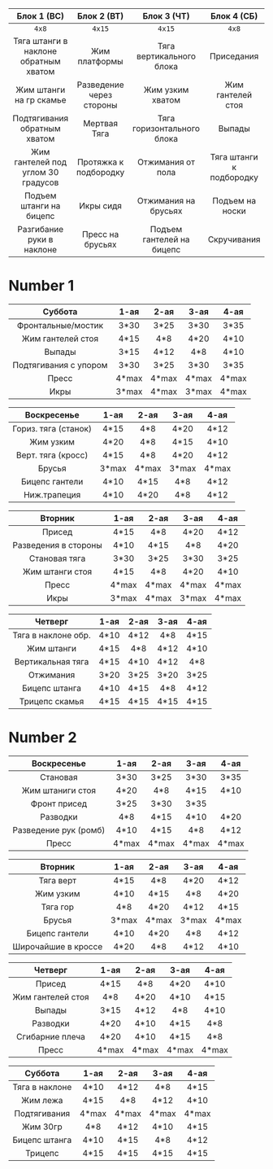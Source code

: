 |Блок 1 (ВС)|Блок 2 (ВТ)|Блок 3 (ЧТ)|Блок 4 (СБ)|
|:-----:|:-----:|:-----:|:-----:|
|`4x8`|`4x15`|`4x15`|`4x8`|
|Тяга штанги в наклоне обратным хватом|Жим платформы|Тяга вертикального блока|Приседания|
|Жим штанги на гр скамье|Разведение через стороны|Жим узким хватом|Жим гантелей стоя|
|Подтягивания обратным хватом|Мертвая Тяга|Тяга горизонтального блока|Выпады |
|Жим гантелей под углом 30 градусов|Протяжка к подбородку|Отжимания от пола|Тяга штанги к подбородку|
|Подъем штанги на бицепс|Икры сидя|Отжимания на брусьях|Подъем на носки|
|Разгибание руки в наклоне|Пресс на брусьях|Подъем гантелей на бицепс|Скручивания |

# Number 1

|**Суббота**|1-ая|2-ая|3-ая|4-ая|
|:-----:|:-----:|:-----:|:-----:|:-----:|
|Фронтальные/мостик|3*30|3*25|3*30|3*35|
|Жим гантелей стоя|4*15|4*8|4*20|4*10|
|Выпады|3*15|4*12|4*8|4*10|
|Подтягивания с упором|3*30|3*25|3*30|3*35|
|Пресс|4*max|4*max|4*max|4*max|
|Икры|3*max|4*max|3*max|4*max|

|**Воскресенье**|1-ая|2-ая|3-ая|4-ая|
|:-----:|:-----:|:-----:|:-----:|:-----:|
|Гориз. тяга (станок)|4*15|4*8|4*20|4*12|
|Жим узким|4*20|4*8|4*15|4*10|
|Верт. тяга (кросс)|4*15|4*8|4*20|4*12|
|Брусья|3*max|4*max|3*max|4*max|
|Бицепс гантели|4*10|4*15|4*8|4*12|
|Ниж.трапеция|4*10|4*20|4*8|4*12|

|**Вторник**|1-ая|2-ая|3-ая|4-ая|
|:-----:|:-----:|:-----:|:-----:|:-----:|
|Присед|4*15|4*8|4*20|4*12|
|Разведения в стороны|4*10|4*15|4*8|4*20|
|Становая тяга|3*30|3*25|3*30|3*25|
|Жим штанги стоя|4*15|4*8|4*20|4*10|
|Пресс|4*max|4*max|4*max|4*max|
|Икры|3*max|4*max|3*max|4*max|

|**Четверг**|1-ая|2-ая|3-ая|4-ая|
|:-----:|:-----:|:-----:|:-----:|:-----:|
|Тяга в наклоне обр.|4*10|4*12|4*8|4*15|
|Жим штанги|4*15|4*8|4*12|4*10|
|Вертикальная тяга|4*15|4*10|4*12|4*8|
|Отжимания|3*20|3*25|3*20|3*25|
|Бицепс штанга|4*10|4*15|4*8|4*12|
|Трицепс скамья|4*15|4*15|4*15|4*15|

# Number 2

|**Воскресенье**|1-ая|2-ая|3-ая|4-ая|
|:-----:|:-----:|:-----:|:-----:|:-----:|
|Становая|3*30|3*25|3*30|3*35|
|Жим штаниги стоя|4*20|4*8|4*15|4*10|
|Фронт присед|3*25|3*30|3*35||3*30
|Разводки|4*8|4*15|4*10|4*20|
|Разведение рук (ромб)|4*10|4*15|4*8|4*12|
|Пресс|4*max|4*max|4*max|4*max|

|**Вторник**|1-ая|2-ая|3-ая|4-ая|
|:-----:|:-----:|:-----:|:-----:|:-----:|
|Тяга верт|4*15|4*8|4*20|4*12|
|Жим узким|4*10|4*15|4*8|4*20|
|Тяга гор|4*8|4*20|4*12|4*15|
|Брусья|3*max|4*max|3*max|4*max|
|Бицепс гантели|4*10|4*20|4*8|4*12|
|Широчайшие в кроссе|4*20|4*8|4*12|4*10|

|**Четверг**|1-ая|2-ая|3-ая|4-ая|
|:-----:|:-----:|:-----:|:-----:|:-----:|
|Присед|4*15|4*8|4*20|4*10|
|Жим гантелей стоя|4*8|4*20|4*10|4*15|
|Выпады|3*15|4*12|4*8|4*10|
|Разводки|4*20|4*10|4*15|4*8|
|Сгибарние плеча|4*20|4*10|4*15|4*8|
|Пресс|4*max|4*max|4*max|4*max|

|**Суббота**|1-ая|2-ая|3-ая|4-ая|
|:-----:|:-----:|:-----:|:-----:|:-----:|
|Тяга в наклоне|4*10|4*12|4*8|4*15|
|Жим лежа|4*15|4*8|4*12|4*10|
|Подтягивания|4*max|4*max|4*max|4*max|
|Жим 30гр|4*8|4*12|4*10|4*15|
|Бицепс штанга|4*10|4*15|4*8|4*12|
|Трицепс|4*15|4*15|4*15|4*15|
